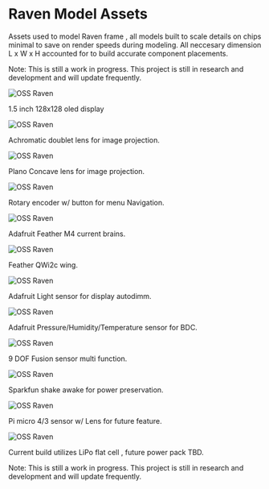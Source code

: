 # Raven Model Assets

Assets used to model Raven frame , all models built to scale details on chips minimal to save on render speeds during modeling. All neccesary dimension L x W x H accounted for to build accurate component placements. 


Note: This is still a work in progress. This project is still in research and development and will update frequently.

![OSS Raven](1.5in-oled.jpg?raw=true 'OSS Raven Model Preview')

1.5 inch 128x128 oled display

![OSS Raven](Achro.jpg?raw=true 'OSS Raven Model Preview')

Achromatic doublet lens for image projection.

![OSS Raven](concave.jpg?raw=true 'OSS Raven Model Preview')

Plano Concave lens for image projection.

![OSS Raven](Ada-rotary-encoder-plus-button.jpg?raw=true 'OSS Raven Model Preview')

Rotary encoder w/ button for menu Navigation.

![OSS Raven](Feather-M4.jpg?raw=true 'OSS Raven Model Preview')

Adafruit Feather M4 current brains.

![OSS Raven](Feather-Qwiic.jpg?raw=true 'OSS Raven Model Preview')

Feather QWi2c wing.

![OSS Raven](ISL-2591.jpg?raw=true 'OSS Raven Model Preview')

Adafruit Light sensor for display autodimm.

![OSS Raven](MS-8607-PHT.jpg?raw=true 'OSS Raven Model Preview')

Adafruit Pressure/Humidity/Temperature sensor for BDC.

![OSS Raven](BNO-055.jpg?raw=true 'OSS Raven Model Preview')

9 DOF Fusion sensor multi function.

![OSS Raven](Sparkfun-wake-on-shake.jpg?raw=true 'OSS Raven Model Preview')

Sparkfun shake awake for power preservation.

![OSS Raven](PI-4-3-sensor-with-lens.jpg?raw=true 'OSS Raven Model Preview')

Pi micro 4/3 sensor w/ Lens for future feature.

![OSS Raven](Lipo-2000mah.jpg?raw=true 'OSS Raven Model Preview')

Current build utilizes LiPo flat cell , future power pack TBD.


Note: This is still a work in progress. This project is still in research and development and will update frequently.
